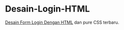 # Desain-Login-HTML
<a href="https://www.panduancode.com/2020/04/cara-membuat-desain-form-login-html.html">Desain Form Login Dengan HTML</a> dan pure CSS terbaru.
